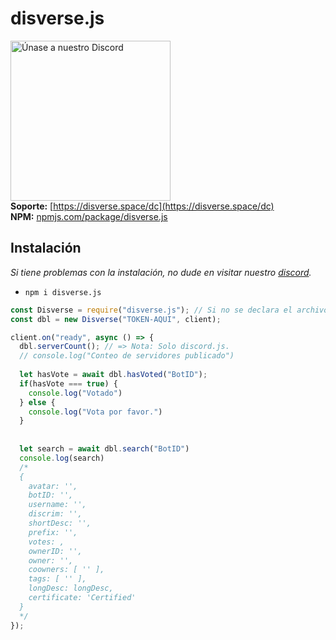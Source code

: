 # disverse.js
<a href="https://disverse.space/dc" target="_blank"><img src="https://cdn.cleris.me/Ry9D" alt="Únase a nuestro Discord" width="256"></a><br>
**Soporte:** [https://disverse.space/dc](https://disverse.space/dc) <br>
**NPM:** [npmjs.com/package/disverse.js](https://www.npmjs.com/package/disverse.js)<br>

## Instalación
*Si tiene problemas con la instalación, no dude en visitar nuestro [discord](https://disverse.space/dc).*
- `npm i disverse.js`
  
```js
const Disverse = require("disverse.js"); // Si no se declara el archivo, pruebe intentar llamarlo de nuevo.
const dbl = new Disverse("TOKEN-AQUI", client);

client.on("ready", async () => {
  dbl.serverCount(); // => Nota: Solo discord.js.
  // console.log("Conteo de servidores publicado")
  
  let hasVote = await dbl.hasVoted("BotID");
  if(hasVote === true) {
    console.log("Votado")
  } else {
    console.log("Vota por favor.")
  }
  
  
  let search = await dbl.search("BotID")
  console.log(search)
  /*
  {
    avatar: '',
    botID: '',
    username: '',
    discrim: '',
    shortDesc: '',
    prefix: '',
    votes: ,
    ownerID: '',
    owner: '',
    coowners: [ '' ],
    tags: [ '' ],
    longDesc: longDesc,
    certificate: 'Certified'
  }
  */
});
```

